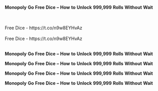 <strong>Monopoly</strong> <strong>Go</strong> <strong>Free</strong> <strong>Dice</strong> <strong>–</strong> <strong>How</strong> <strong>to</strong> <strong>Unlock</strong> <strong>999,999</strong> <strong>Rolls</strong> <strong>Without</strong> <strong>Wait</strong>

<br>
<br>Free Dice - https://t.co/n9w8EYHvAz
<br>
<br>Free Dice - https://t.co/n9w8EYHvAz
<br>
<br>

<strong>Monopoly</strong> <strong>Go</strong> <strong>Free</strong> <strong>Dice</strong> <strong>–</strong> <strong>How</strong> <strong>to</strong> <strong>Unlock</strong> <strong>999,999</strong> <strong>Rolls</strong> <strong>Without</strong> <strong>Wait</strong>

<strong>Monopoly</strong> <strong>Go</strong> <strong>Free</strong> <strong>Dice</strong> <strong>–</strong> <strong>How</strong> <strong>to</strong> <strong>Unlock</strong> <strong>999,999</strong> <strong>Rolls</strong> <strong>Without</strong> <strong>Wait</strong>

<strong>Monopoly</strong> <strong>Go</strong> <strong>Free</strong> <strong>Dice</strong> <strong>–</strong> <strong>How</strong> <strong>to</strong> <strong>Unlock</strong> <strong>999,999</strong> <strong>Rolls</strong> <strong>Without</strong> <strong>Wait</strong>

<strong>Monopoly</strong> <strong>Go</strong> <strong>Free</strong> <strong>Dice</strong> <strong>–</strong> <strong>How</strong> <strong>to</strong> <strong>Unlock</strong> <strong>999,999</strong> <strong>Rolls</strong> <strong>Without</strong> <strong>Wait</strong>
